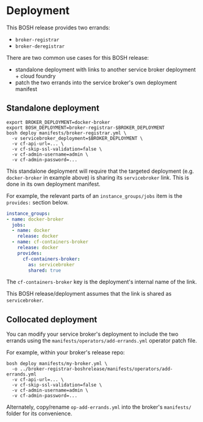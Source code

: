 # Deployment

This BOSH release provides two errands:

* `broker-registrar`
* `broker-deregistrar`

There are two common use cases for this BOSH release:

* standalone deployment with links to another service broker deployment + cloud foundry
* patch the two errands into the service broker's own deployment manifest

## Standalone deployment

```
export BROKER_DEPLOYMENT=docker-broker
export BOSH_DEPLOYMENT=broker-registrar-$BROKER_DEPLOYMENT
bosh deploy manifests/broker-registrar.yml \
  -v servicebroker_deployment=$BROKER_DEPLOYMENT \
  -v cf-api-url=... \
  -v cf-skip-ssl-validation=false \
  -v cf-admin-username=admin \
  -v cf-admin-password=...
```

This standalone deployment will require that the targeted deployment (e.g. `docker-broker` in example above) is sharing its `servicebroker` link. This is done in its own deployment manifest.

For example, the relevant parts of an `instance_groups/jobs` item is the `provides:` section below.

```yaml
instance_groups:
- name: docker-broker
  jobs:
  - name: docker
    release: docker
  - name: cf-containers-broker
    release: docker
    provides:
      cf-containers-broker:
        as: servicebroker
        shared: true
```

The `cf-containers-broker` key is the deployment's internal name of the link.

This BOSH release/deployment assumes that the link is shared as `servicebroker`.

## Collocated deployment

You can modify your service broker's deployment to include the two errands using the `manifests/operators/add-errands.yml` operator patch file.

For example, within your broker's release repo:

```
bosh deploy manifests/my-broker.yml \
  -o ../broker-registrar-boshrelease/manifests/operators/add-errands.yml
  -v cf-api-url=... \
  -v cf-skip-ssl-validation=false \
  -v cf-admin-username=admin \
  -v cf-admin-password=...
```

Alternately, copy/rename `op-add-errands.yml` into the broker's `manifests/` folder for its convenience.
